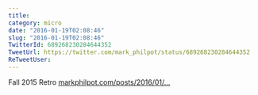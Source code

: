 ```yaml
---
title: 
category: micro
date: "2016-01-19T02:08:46"
slug: "2016-01-19T02:08:46"
TwitterId: 689268230284644352
TweetUrl: https://twitter.com/mark_philpot/status/689268230284644352
ReTweetUser: 
---
```


Fall 2015 Retro [markphilpot.com/posts/2016/01/…](http://markphilpot.com/posts/2016/01/18/anime_2015_fall_retro/)